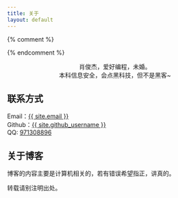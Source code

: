 ```yaml
---
title: 关于
layout: default
---
```


{% comment %}
<!-- <img src="http://7xiiha.com1.z0.glb.clouddn.com/media/img/hedcut.gif" class="img-circle img-responsive" title="{{ site.author }}"> -->
{% endcomment %}

<div class="img-responsive img-circle hedcut"></div>

<center>肖俊杰，爱好编程，未婚。</center>
<center>本科信息安全，会点黑科技，但不是黑客~</center>

<div class="row">
    <div class="col-md-6">
        <h2>联系方式</h2>
        <span>Email：<a href="mailto:{{ site.email }}" target="_blank">{{ site.email }}</a></span><br>
        <span>Github：<a href="http://github.com/{{ site.github_username }}" target="_blank">{{ site.github_username }}</a></span><br>
        <span>QQ: <a href="http://wpa.qq.com/msgrd?V=1&Uin={{ site.qq_id }}" title="QQ" target="_blank">971308896</a></span><br>
    </div>
    <div class="col-md-6">
        <h2>关于博客</h2>
        <p>博客的内容主要是计算机相关的，若有错误希望指正，讲真的。</p>
        <p>转载请别注明出处。</p>
    </div>
</div>
